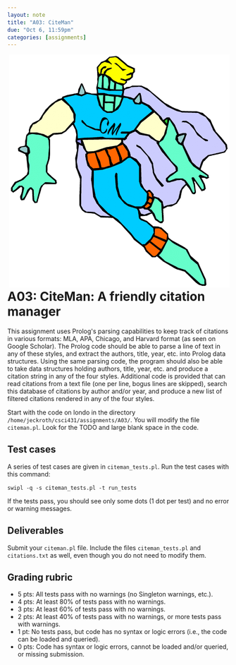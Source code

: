 ```yaml
---
layout: note
title: "A03: CiteMan"
due: "Oct 6, 11:59pm"
categories: [assignments]
---
```


<div style="float:right;width:500px;"><img src="/images/citeman.png" /></div>

# A03: CiteMan: A friendly citation manager


This assignment uses Prolog's parsing capabilities to keep track of citations in various formats: MLA, APA, Chicago, and Harvard format (as seen on Google Scholar). The Prolog code should be able to parse a line of text in any of these styles, and extract the authors, title, year, etc. into Prolog data structures. Using the same parsing code, the program should also be able to take data structures holding authors, title, year, etc. and produce a citation string in any of the four styles. Additional code is provided that can read citations from a text file (one per line, bogus lines are skipped), search this database of citations by author and/or year, and produce a new list of filtered citations rendered in any of the four styles.

Start with the code on londo in the directory `/home/jeckroth/csci431/assignments/A03/`. You will modify the file `citeman.pl`. Look for the TODO and large blank space in the code.

## Test cases

A series of test cases are given in `citeman_tests.pl`. Run the test cases with this command:

    swipl -q -s citeman_tests.pl -t run_tests

If the tests pass, you should see only some dots (1 dot per test) and no error or warning messages.

## Deliverables

Submit your `citeman.pl` file. Include the files `citeman_tests.pl` and `citations.txt` as well, even though you do not need to modify them.

## Grading rubric

*   5 pts: All tests pass with no warnings (no Singleton warnings, etc.).
*   4 pts: At least 80% of tests pass with no warnings.
*   3 pts: At least 60% of tests pass with no warnings.
*   2 pts: At least 40% of tests pass with no warnings, or more tests pass with warnings.
*   1 pt: No tests pass, but code has no syntax or logic errors (i.e., the code can be loaded and queried).
*   0 pts: Code has syntax or logic errors, cannot be loaded and/or queried, or missing submission.

